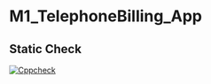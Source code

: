 # M1_TelephoneBilling_App

## Static Check
[![Cppcheck](https://github.com/sainimitha/M1_TelephoneBilling_App/actions/workflows/Static-check.yml/badge.svg)](https://github.com/sainimitha/M1_TelephoneBilling_App/actions/workflows/Static-check.yml)
